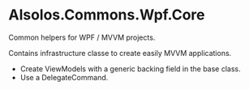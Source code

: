 # Alsolos.Commons.Wpf.Core

Common helpers for WPF / MVVM projects.

Contains infrastructure classe to create easily MVVM applications.

* Create ViewModels with a generic backing field in the base class.
* Use a DelegateCommand.
